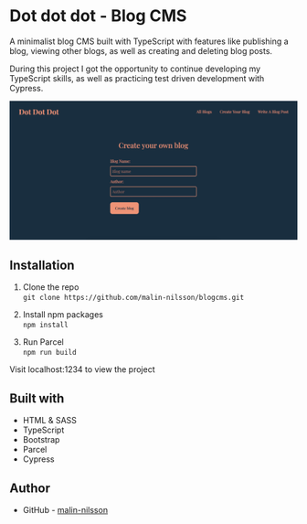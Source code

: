 # Dot dot dot - Blog CMS
A minimalist blog CMS built with TypeScript with features like publishing a blog, viewing other blogs, as well as creating and deleting blog posts.

During this project I got the opportunity to continue developing my TypeScript skills, as well as practicing test driven development with Cypress.

![](./src/assets/screenshot.jpg)

## Installation
1. Clone the repo\
`git clone https://github.com/malin-nilsson/blogcms.git`

2. Install npm packages\
`npm install`

3. Run Parcel\
`npm run build`

Visit localhost:1234 to view the project

## Built with
- HTML & SASS
- TypeScript
- Bootstrap
- Parcel
- Cypress

## Author
- GitHub - [malin-nilsson](https://github.com/malin-nilsson)
